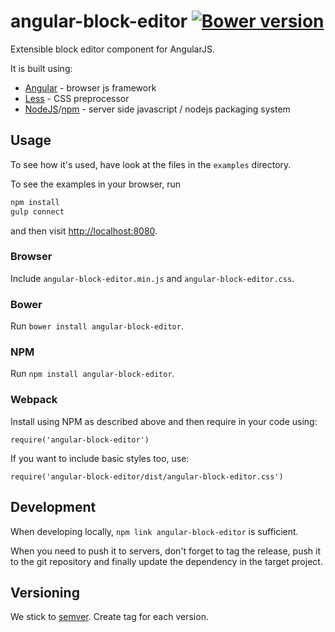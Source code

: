 # angular-block-editor [![Bower version](https://badge.fury.io/bo/angular-block-editor.svg)](http://badge.fury.io/bo/angular-block-editor)

Extensible block editor component for AngularJS.

It is built using:

* [Angular](https://angular.io/) - browser js framework
* [Less](http://lesscss.org/) - CSS preprocessor
* [NodeJS](nodejs.org)/[npm](npmjs.com) - server side javascript / nodejs packaging system

## Usage

To see how it's used, have look at the files in the `examples`
directory.

To see the examples in your browser, run

```bash
npm install
gulp connect
```
and then visit [http://localhost:8080](http://localhost:8080).

### Browser

Include `angular-block-editor.min.js` and `angular-block-editor.css`.

### Bower

Run `bower install angular-block-editor`.

### NPM

Run `npm install angular-block-editor`.

### Webpack

Install using NPM as described above and then require in your code using:

`require('angular-block-editor')`

If you want to include basic styles too, use:

`require('angular-block-editor/dist/angular-block-editor.css')`

## Development

When developing locally, `npm link angular-block-editor` is sufficient.

When you need to push it to servers, don't forget to tag the release, push
it to the git repository and finally update the dependency in the target project.

## Versioning

We stick to [semver](http://semver.org). Create tag for each version.
